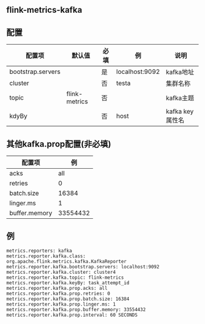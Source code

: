 ## flink-metrics-kafka

## 配置
| 配置项| 默认值| 必填| 例| 说明 |
| --- | --- | ---| ---| --- |
| bootstrap.servers| | 是 | localhost:9092| kafka地址 |
| cluster| | 否 | testa | 集群名称 |
| topic| flink-metrics | 否 | | kafka主题 |
| kdyBy| | 否 | host | kafka key属性名 |

## 其他kafka.prop配置(非必填)
| 配置项| 例|
| --- | ---|
| acks| all | 
| retries| 0 | 
| batch.size| 16384 | 
| linger.ms| 1 | 
| buffer.memory| 33554432 |


## 例
```
metrics.reporters: kafka
metrics.reporter.kafka.class: org.apache.flink.metrics.kafka.KafkaReporter
metrics.reporter.kafka.bootstrap.servers: localhost:9092
metrics.reporter.kafka.cluster: cluster4
metrics.reporter.kafka.topic: flink-metrics
metrics.reporter.kafka.keyBy: task_attempt_id
metrics.reporter.kafka.prop.acks: all
metrics.reporter.kafka.prop.retries: 0
metrics.reporter.kafka.prop.batch.size: 16384
metrics.reporter.kafka.prop.linger.ms: 1
metrics.reporter.kafka.prop.buffer.memory: 33554432
metrics.reporter.kafka.prop.interval: 60 SECONDS
``` 